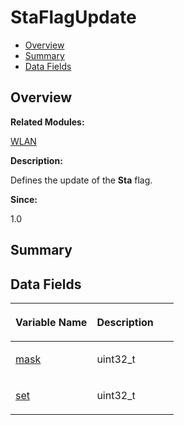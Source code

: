 # StaFlagUpdate<a name="ZH-CN_TOPIC_0000001054799639"></a>

-   [Overview](#section628336818165636)
-   [Summary](#section1326717296165636)
-   [Data Fields](#pub-attribs)

## **Overview**<a name="section628336818165636"></a>

**Related Modules:**

[WLAN](WLAN.md)

**Description:**

Defines the update of the  **Sta**  flag. 

**Since:**

1.0

## **Summary**<a name="section1326717296165636"></a>

## Data Fields<a name="pub-attribs"></a>

<a name="table1474333871165636"></a>
<table><thead align="left"><tr id="row2138405946165636"><th class="cellrowborder" valign="top" width="50%" id="mcps1.1.3.1.1"><p id="p931097792165636"><a name="p931097792165636"></a><a name="p931097792165636"></a>Variable Name</p>
</th>
<th class="cellrowborder" valign="top" width="50%" id="mcps1.1.3.1.2"><p id="p1095524679165636"><a name="p1095524679165636"></a><a name="p1095524679165636"></a>Description</p>
</th>
</tr>
</thead>
<tbody><tr id="row1485308917165636"><td class="cellrowborder" valign="top" width="50%" headers="mcps1.1.3.1.1 "><p id="p1062628201165636"><a name="p1062628201165636"></a><a name="p1062628201165636"></a><a href="WLAN.md#gabcb55b1def4998381497e79e602a61d5">mask</a></p>
</td>
<td class="cellrowborder" valign="top" width="50%" headers="mcps1.1.3.1.2 "><p id="p1421946916165636"><a name="p1421946916165636"></a><a name="p1421946916165636"></a>uint32_t </p>
</td>
</tr>
<tr id="row899141022165636"><td class="cellrowborder" valign="top" width="50%" headers="mcps1.1.3.1.1 "><p id="p809097327165636"><a name="p809097327165636"></a><a name="p809097327165636"></a><a href="WLAN.md#ga9c47590735e6ba21c557361770f76338">set</a></p>
</td>
<td class="cellrowborder" valign="top" width="50%" headers="mcps1.1.3.1.2 "><p id="p1369152479165636"><a name="p1369152479165636"></a><a name="p1369152479165636"></a>uint32_t </p>
</td>
</tr>
</tbody>
</table>

